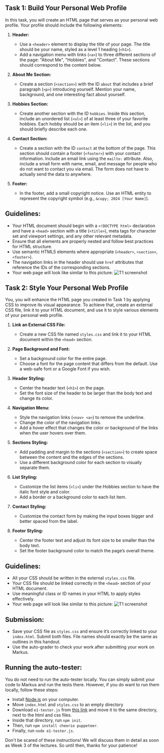 ## Task 1: Build Your Personal Web Profile

In this task, you will create an HTML page that serves as your personal web profile. Your profile should include the following elements:

1. **Header:**

   - Use a `<header>` element to display the title of your page. The title should be your name, styled as a level 1 heading (`<h1>`).
   - Add a navigation menu with links (`<a>`) to three different sections of the page: "About Me", "Hobbies", and "Contact". These sections should correspond to the content below.

2. **About Me Section:**

   - Create a section (`<section>`) with the ID `about` that includes a brief paragraph (`<p>`) introducing yourself. Mention your name, background, and one interesting fact about yourself.

3. **Hobbies Section:**

   - Create another section with the ID `hobbies`. Inside this section, include an unordered list (`<ul>`) of at least three of your favorite hobbies. Each hobby should be an item (`<li>`) in the list, and you should briefly describe each one.

4. **Contact Section:**

   - Create a section with the ID `contact` at the bottom of the page. This section should contain a footer (`<footer>`) with your contact information. Include an email link using the `mailto:` attribute. Also, include a small form with
     name, email, and message for people who do not want to contact you via email. The form does not have to actually send the data to anywhere.

5. **Footer:**
   - In the footer, add a small copyright notice. Use an HTML entity to represent the copyright symbol (e.g., `&copy; 2024 [Your Name]`).

## Guidelines:

- Your HTML document should begin with a `<!DOCTYPE html>` declaration and have a `<head>` section with a title (`<title>`), meta tags for character set and viewport settings, and any other relevant metadata.
- Ensure that all elements are properly nested and follow best practices for HTML structure.
- Use semantic HTML5 elements where appropriate (`<header>`, `<section>`, `<footer>`).
- The navigation links in the header should use `href` attributes that reference the IDs of the corresponding sections.
- Your web page will look like similar to this picture: ![T1 screenshot](./e1/e1-t1.png)

## Task 2: Style Your Personal Web Profile

You, you will enhance the HTML page you created in Task 1 by applying CSS to improve its visual appearance. To achieve that, create an external CSS file, link it to your HTML document, and use it to style various elements of your personal web profile.

1. **Link an External CSS File:**

   - Create a new CSS file named `styles.css` and link it to your HTML document within the `<head>` section.

2. **Page Background and Font:**

   - Set a background color for the entire page.
   - Choose a font for the page content that differs from the default. Use a web-safe font or a Google Font if you wish.

3. **Header Styling:**

   - Center the header text (`<h1>`) on the page.
   - Set the font size of the header to be larger than the body text and change its color.

4. **Navigation Menu:**

   - Style the navigation links (`<nav> <a>`) to remove the underline.
   - Change the color of the navigation links.
   - Add a hover effect that changes the color or background of the links when the user hovers over them.

5. **Sections Styling:**

   - Add padding and margin to the sections (`<section>`) to create space between the content and the edges of the sections.
   - Use a different background color for each section to visually separate them.

6. **List Styling:**

   - Customize the list items (`<li>`) under the Hobbies section to have the italic font style and color.
   - Add a border or a background color to each list item.

7. **Contact Styling:**

   - Customize the contact form by making the input boxes bigger and better spaced from the label.

8. **Footer Styling:**
   - Center the footer text and adjust its font size to be smaller than the body text.
   - Set the footer background color to match the page’s overall theme.

## Guidelines:

- All your CSS should be written in the external `styles.css` file.
- Your CSS file should be linked correctly in the `<head>` section of your HTML document.
- Use meaningful class or ID names in your HTML to apply styles effectively.
- Your web page will look like similar to this picture: ![T1 screenshot](./e1/e1-t2.png)

## Submission:

- Save your CSS file as `styles.css` and ensure it’s correctly linked to your `index.html`. Submit both files. File names should exactly be the same as outlines in this handout.
- Use the auto-grader to check your work after submitting your work on Markus.

## Running the auto-tester:

You do not need to run the auto-tester locally. You can simply submit your code to Markus and run the tests there. However, if you do want to run them locally, follow these steps:

- Install [Node.js](https://nodejs.org/en/download/package-manager) on your computer.
- Move `index.html` and `styles.css` to an empty directory
- Download `e1-tester.js` from [this link](./e1/e1-tester.js) and move it to the same directory, next to the html and css files.
- Inside that directory, run `npm init`.
- Then, run `npm install cheerio puppeteer`.
- Finally, run `node e1-tester.js`.

Don't be scared of these instructions! We will discuss them in detail as soon as Week 3 of the lectures. So until then, thanks for your patience!
